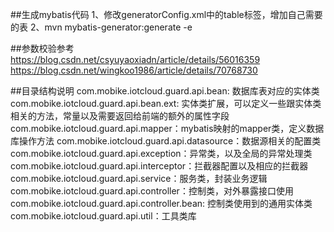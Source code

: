 ##生成mybatis代码
1、修改generatorConfig.xml中的table标签，增加自己需要的表
2、mvn mybatis-generator:generate -e

##参数校验参考
https://blog.csdn.net/csyuyaoxiadn/article/details/56016359
https://blog.csdn.net/wingkoo1986/article/details/70768730

##目录结构说明
com.mobike.iotcloud.guard.api.bean: 数据库表对应的实体类
com.mobike.iotcloud.guard.api.bean.ext: 实体类扩展，可以定义一些跟实体类相关的方法，常量以及需要返回给前端的额外的属性字段
com.mobike.iotcloud.guard.api.mapper：mybatis映射的mapper类，定义数据库操作方法
com.mobike.iotcloud.guard.api.datasource：数据源相关的配置类
com.mobike.iotcloud.guard.api.exception：异常类，以及全局的异常处理类
com.mobike.iotcloud.guard.api.interceptor：拦截器配置以及相应的拦截器
com.mobike.iotcloud.guard.api.service：服务类，封装业务逻辑
com.mobike.iotcloud.guard.api.controller：控制类，对外暴露接口使用
com.mobike.iotcloud.guard.api.controller.bean: 控制类使用到的通用实体类
com.mobike.iotcloud.guard.api.util：工具类库